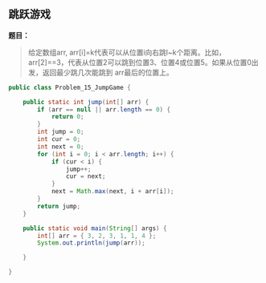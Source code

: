 ## 跳跃游戏

**题目：**
>给定数组arr, arr[i]=k代表可以从位置i向右跳l~k个距离。比如，arr[2]==3，代表从位置2可以跳到位置3、位置4或位置5。如果从位置0出发，返回最少跳几次能跳到 arr最后的位置上。

```java
public class Problem_15_JumpGame {

	public static int jump(int[] arr) {
		if (arr == null || arr.length == 0) {
			return 0;
		}
		int jump = 0;
		int cur = 0;
		int next = 0;
		for (int i = 0; i < arr.length; i++) {
			if (cur < i) {
				jump++;
				cur = next;
			}
			next = Math.max(next, i + arr[i]);
		}
		return jump;
	}

	public static void main(String[] args) {
		int[] arr = { 3, 2, 3, 1, 1, 4 };
		System.out.println(jump(arr));

	}

}
```